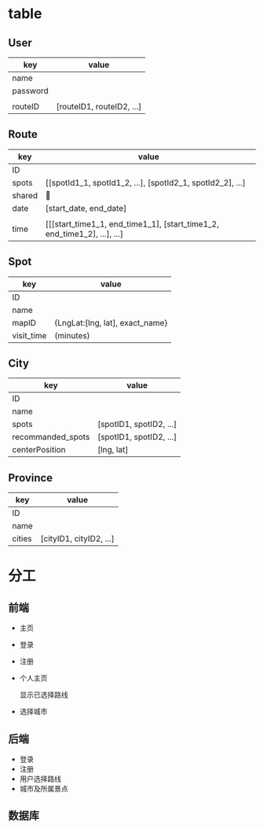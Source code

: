 # table

## User
| key | value |
| --- | --- |
| name  |   |
| password |  |
|   |   |
| routeID  | [routeID1, routeID2, ...] |

## Route
| key | value |
| --- | --- |
| ID  |   |
| spots | [[spotId1\_1, spotId1\_2, ...], [spotId2\_1, spotId2\_2], ...]|
| shared|
|date|[start\_date, end\_date]
||
| time  | [[[start\_time1\_1, end\_time1\_1], [start\_time1\_2, end\_time1\_2], ...], ...] |

## Spot
| key | value |
| --- | --- |
| ID  |   |
| name |   |
| mapID  | {LngLat:[lng, lat], exact_name} |
| visit_time  | (minutes)  |

## City
| key | value |
| --- | --- |
| ID  |   |
| name |   |
| spots  |  [spotID1, spotID2, ...] |
| recommanded_spots |  [spotID1, spotID2, ...] |
| centerPosition | [lng, lat] |

## Province
| key | value |
| --- | --- |
| ID  |   |
| name |   |
| cities | [cityID1, cityID2, ...] |


# 分工
## 前端
+ 主页
+ 登录
+ 注册
+ 个人主页  

	显示已选择路线

+ 选择城市

## 后端
+ 登录
+ 注册
+ 用户选择路线
+ 城市及所属景点

## 数据库
